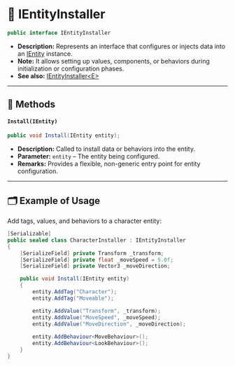# 🧩 IEntityInstaller

```csharp
public interface IEntityInstaller
```

- **Description:** Represents an interface that configures or injects data into an [IEntity](../Entities/IEntity.md) instance. 
- **Note:** It allows setting up values, components, or behaviors during initialization or configuration phases.
- **See also:** [IEntityInstaller&lt;E&gt;](IEntityInstaller%601.md)
---

## 🏹 Methods

#### `Install(IEntity)`

```csharp
public void Install(IEntity entity);
```

- **Description:** Called to install data or behaviors into the entity.
- **Parameter:** `entity` – The entity being configured.
- **Remarks:** Provides a flexible, non-generic entry point for entity configuration.

---

## 🗂 Example of Usage

Add tags, values, and behaviors to a character entity:

```csharp
[Serializable]
public sealed class CharacterInstaller : IEntityInstaller
{
    [SerializeField] private Transform _transform;
    [SerializeField] private float _moveSpeed = 5.0f;
    [SerializeField] private Vector3 _moveDirection;

    public void Install(IEntity entity)
    {
        entity.AddTag("Character");
        entity.AddTag("Moveable");

        entity.AddValue("Transform", _transform);
        entity.AddValue("MoveSpeed", _moveSpeed);
        entity.AddValue("MoveDirection", _moveDirection);
        
        entity.AddBehaviour<MoveBehaviour>();
        entity.AddBehaviour<LookBehaviour>();
    }
}
```